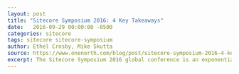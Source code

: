 ```yaml
---
layout: post
title: "Sitecore Symposium 2016: 4 Key Takeaways"
date:   2016-09-29 00:00:00 -0500
categories: sitecore
tags: sitecore sitecore-symposium
author: Ethel Crosby, Mike Skutta
source: https://www.onenorth.com/blog/post/sitecore-symposium-2016-4-key-takeaways
excerpt: The Sitecore Symposium 2016 global conference is an exponentially growing industry event that brought over two thousand Sitecore experts, digital marketers, technologists, partners and customers from around the world to learn from the best and share experiences.
---
```

